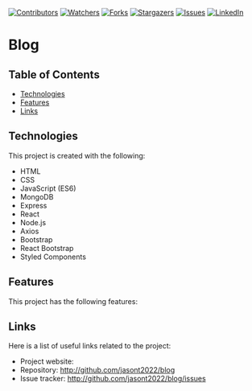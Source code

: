 <!-- Project Shields -->
<!--
*** Using markdown "reference style" links for readability.
*** Reference links are enclosed in brackets [ ] instead of parentheses ( ).
*** See the bottom of this document for the declaration of the reference variables
-->
[![Contributors][contributors-shield]][contributors-url]
[![Watchers][watchers-shield]][watchers-url]
[![Forks][forks-shield]][forks-url]
[![Stargazers][stars-shield]][stars-url]
[![Issues][issues-shield]][issues-url]
[![LinkedIn][linkedin-shield]][linkedin-url]

# Blog

## Table of Contents
* [Technologies](#technologies)
* [Features](#features)
* [Links](#links)

## Technologies
This project is created with the following:
* HTML
* CSS
* JavaScript (ES6)
* MongoDB
* Express
* React
* Node.js
* Axios
* Bootstrap
* React Bootstrap
* Styled Components

## Features
This project has the following features:

## Links
Here is a list of useful links related to the project:
* Project website: 
* Repository: http://github.com/jasont2022/blog
* Issue tracker: http://github.com/jasont2022/blog/issues

<!-- Links -->
[contributors-shield]: https://img.shields.io/github/contributors/jasont2022/blog.svg?color=brightgreen&style=flat-square
[contributors-url]: https://github.com/jasont2022/blog/graphs/contributors
[watchers-shield]: https://img.shields.io/github/watchers/jasont2022/blog?style=flat-square
[watchers-url]: https://github.com/jasont2022/blog/watchers
[forks-shield]: https://img.shields.io/github/forks/jasont2022/blog.svg?style=flat-square
[forks-url]: https://github.com/jasont2022/blog/network/members
[stars-shield]: https://img.shields.io/github/stars/jasont2022/blog.svg?style=flat-square
[stars-url]: https://github.com/jasont2022/blog/stargazers
[issues-shield]: https://img.shields.io/github/issues/jasont2022/blog?color=success&style=flat-square
[issues-url]: https://github.com/jasont2022/blog/issues
[linkedin-shield]: https://img.shields.io/badge/-LinkedIn-black.svg?style=flat-square&logo=linkedin&colorB=555
[linkedin-url]: https://linkedin.com/in/jasontran2022
